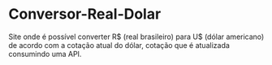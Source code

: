 # Conversor-Real-Dolar
Site onde é possível converter R$ (real brasileiro) para U$ (dólar americano) de acordo com a cotação atual do dólar, cotação que é atualizada consumindo uma API.
